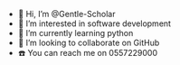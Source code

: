 - 👋 Hi, I’m @Gentle-Scholar
- 👀 I’m interested in software development 
- 🌱 I’m currently learning python 
- 💞️ I’m looking to collaborate on GitHub 
- ☎️ You can reach me on 0557229000
<!---
Gentle-Scholar/Gentle-Scholar is a ✨ special ✨ repository because its `README.md` (this file) appears on your GitHub profile.
You can click the Preview link to take a look at your changes.
--->
